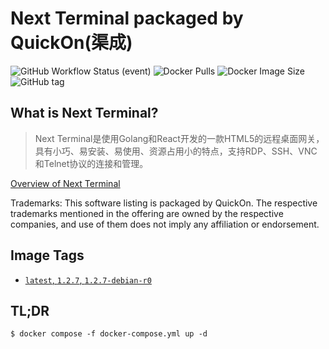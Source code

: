# Next Terminal packaged by QuickOn(渠成)

![GitHub Workflow Status (event)](https://img.shields.io/github/workflow/status/quicklyon/next-terminal-docker/build?style=flat-square)
![Docker Pulls](https://img.shields.io/docker/pulls/easysoft/next-terminal?style=flat-square)
![Docker Image Size](https://img.shields.io/docker/image-size/easysoft/next-terminal?style=flat-square)
![GitHub tag](https://img.shields.io/github/v/tag/quicklyon/next-terminal-docker?style=flat-square)

## What is Next Terminal?

> Next Terminal是使用Golang和React开发的一款HTML5的远程桌面网关，具有小巧、易安装、易使用、资源占用小的特点，支持RDP、SSH、VNC和Telnet协议的连接和管理。

[Overview of  Next Terminal](https://github.com/dushixiang/next-terminal)

Trademarks: This software listing is packaged by QuickOn. The respective trademarks mentioned in the offering are owned by the respective companies, and use of them does not imply any affiliation or endorsement.

## Image Tags

* [`latest`, `1.2.7`, `1.2.7-debian-r0`](https://github.com/quicklyon/next-terminal-docker/blob/1.2.7-debian-r0/Dockerfile)

## TL;DR

```console
$ docker compose -f docker-compose.yml up -d
```

